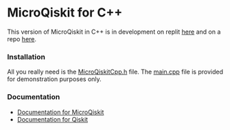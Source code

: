 # MicroQiskit for C++

This version of MicroQiskit in C++ is in development on replit [here](https://repl.it/@quantum_jim/MicroQiskitC) and on a repo [here](https://github.com/omarcostahamido/MicroQiskitCpp). 

### Installation

All you really need is the [MicroQiskitCpp.h](MicroQiskitCpp.h) file. The [main.cpp](main.cpp) file is provided for demonstration purposes only.

### Documentation

* [Documentation for MicroQiskit](https://microqiskit.readthedocs.io/en/latest/micropython.html)
* [Documentation for Qiskit](https://qiskit.org/documentation/)